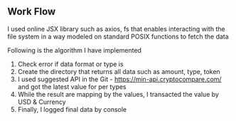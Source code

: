 ## Work Flow
I used online JSX library such as axios, fs that enables interacting with the file system in a way modeled on standard POSIX functions to fetch the data

Following is the algorithm I have implemented
1. Check error if data format or type is
2. Create the directory that returns all data such as amount, type, token
3. I used suggested API in the Git - https://min-api.cryptocompare.com/ and got the latest value for per types
4. While the result are mapping by the values, I transacted the value by USD & Currency
5. Finally, I logged final data by console
